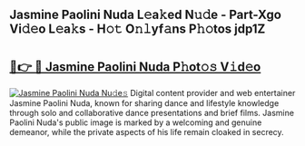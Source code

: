## Jasmine Paolini Nuda L𝚎a𝚔ed N𝚞𝚍e - Part-Xgo Vi𝚍𝚎o L𝚎a𝚔s - H𝚘𝚝 O𝚗𝚕yf𝚊ns P𝚑𝚘tos jdp1Z

# <h2><a href="http://kf5vx2q.oniu.top/?m=Jasmine+Paolini+Nuda">🔗👉 🔴 Jasmine Paolini Nuda P𝚑ot𝚘𝚜 V𝚒d𝚎o</a></h2>

[![Jasmine Paolini Nuda Nu𝚍e𝚜](https://i.imgur.com/0qMVB7G.gif)](http://kf5vx2q.oniu.top/?m=Jasmine+Paolini+Nuda)
Digital content provider and web entertainer Jasmine Paolini Nuda, known for sharing dance and lifestyle knowledge through solo and collaborative dance presentations and brief films. Jasmine Paolini Nuda's public image is marked by a welcoming and genuine demeanor, while the private aspects of his life remain cloaked in secrecy.  
